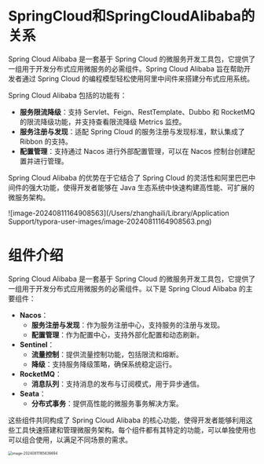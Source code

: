 



# SpringCloud和SpringCloudAlibaba的关系

Spring Cloud Alibaba 是一套基于 Spring Cloud 的微服务开发工具包，它提供了一组用于开发分布式应用微服务的必需组件。Spring Cloud Alibaba 旨在帮助开发者通过 Spring Cloud 的编程模型轻松使用阿里中间件来搭建分布式应用系统。

Spring Cloud Alibaba 包括的功能有：

- **服务限流降级**：支持 Servlet、Feign、RestTemplate、Dubbo 和 RocketMQ 的限流降级功能，并支持查看限流降级 Metrics 监控。
- **服务注册与发现**：适配 Spring Cloud 的服务注册与发现标准，默认集成了 Ribbon 的支持。
- **配置管理**：支持通过 Nacos 进行外部配置管理，可以在 Nacos 控制台创建配置并进行管理。

Spring Cloud Alibaba 的优势在于它结合了 Spring Cloud 的灵活性和阿里巴巴中间件的强大功能，使得开发者能够在 Java 生态系统中快速构建高性能、可扩展的微服务架构。



![image-20240811164908563](/Users/zhanghaili/Library/Application Support/typora-user-images/image-20240811164908563.png)



# 组件介绍

Spring Cloud Alibaba 是一套基于 Spring Cloud 的微服务开发工具包，它提供了一组用于开发分布式应用微服务的必需组件。以下是 Spring Cloud Alibaba 的主要组件：

- **Nacos**：
  - **服务注册与发现**：作为服务注册中心，支持服务的注册与发现。
  - **配置管理**：作为配置中心，支持外部化配置和动态刷新。
- **Sentinel**：
  - **流量控制**：提供流量控制功能，包括限流和熔断。
  - **降级**：支持服务降级策略，确保系统稳定运行。
- **RocketMQ**：
  - **消息队列**：支持消息的发布与订阅模式，用于异步通信。
- **Seata**：
  - **分布式事务**：提供高性能的微服务事务解决方案。

这些组件共同构成了 Spring Cloud Alibaba 的核心功能，使得开发者能够利用这些工具快速搭建和管理微服务架构。每个组件都有其特定的功能，可以单独使用也可以组合使用，以满足不同场景的需求。

<img src="https://ipman-1304583208.cos.ap-nanjing.myqcloud.com/rpcman/2024-08-11-085640.png" alt="image-20240811165636694" style="zoom:50%;" />
